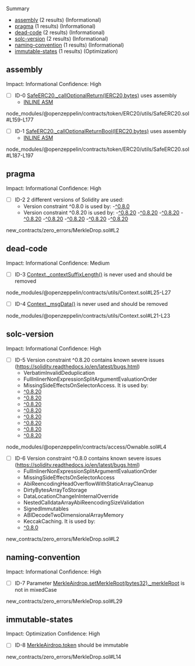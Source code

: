 Summary
 - [assembly](#assembly) (2 results) (Informational)
 - [pragma](#pragma) (1 results) (Informational)
 - [dead-code](#dead-code) (2 results) (Informational)
 - [solc-version](#solc-version) (2 results) (Informational)
 - [naming-convention](#naming-convention) (1 results) (Informational)
 - [immutable-states](#immutable-states) (1 results) (Optimization)
## assembly
Impact: Informational
Confidence: High
 - [ ] ID-0
[SafeERC20._callOptionalReturn(IERC20,bytes)](node_modules/@openzeppelin/contracts/token/ERC20/utils/SafeERC20.sol#L159-L177) uses assembly
	- [INLINE ASM](node_modules/@openzeppelin/contracts/token/ERC20/utils/SafeERC20.sol#L162-L172)

node_modules/@openzeppelin/contracts/token/ERC20/utils/SafeERC20.sol#L159-L177


 - [ ] ID-1
[SafeERC20._callOptionalReturnBool(IERC20,bytes)](node_modules/@openzeppelin/contracts/token/ERC20/utils/SafeERC20.sol#L187-L197) uses assembly
	- [INLINE ASM](node_modules/@openzeppelin/contracts/token/ERC20/utils/SafeERC20.sol#L191-L195)

node_modules/@openzeppelin/contracts/token/ERC20/utils/SafeERC20.sol#L187-L197


## pragma
Impact: Informational
Confidence: High
 - [ ] ID-2
2 different versions of Solidity are used:
	- Version constraint ^0.8.0 is used by:
		-[^0.8.0](new_contracts/zero_errors/MerkleDrop.sol#L2)
	- Version constraint ^0.8.20 is used by:
		-[^0.8.20](node_modules/@openzeppelin/contracts/access/Ownable.sol#L4)
		-[^0.8.20](node_modules/@openzeppelin/contracts/interfaces/IERC1363.sol#L4)
		-[^0.8.20](node_modules/@openzeppelin/contracts/interfaces/IERC165.sol#L4)
		-[^0.8.20](node_modules/@openzeppelin/contracts/interfaces/IERC20.sol#L4)
		-[^0.8.20](node_modules/@openzeppelin/contracts/token/ERC20/IERC20.sol#L4)
		-[^0.8.20](node_modules/@openzeppelin/contracts/token/ERC20/utils/SafeERC20.sol#L4)
		-[^0.8.20](node_modules/@openzeppelin/contracts/utils/Context.sol#L4)
		-[^0.8.20](node_modules/@openzeppelin/contracts/utils/introspection/IERC165.sol#L4)

new_contracts/zero_errors/MerkleDrop.sol#L2


## dead-code
Impact: Informational
Confidence: Medium
 - [ ] ID-3
[Context._contextSuffixLength()](node_modules/@openzeppelin/contracts/utils/Context.sol#L25-L27) is never used and should be removed

node_modules/@openzeppelin/contracts/utils/Context.sol#L25-L27


 - [ ] ID-4
[Context._msgData()](node_modules/@openzeppelin/contracts/utils/Context.sol#L21-L23) is never used and should be removed

node_modules/@openzeppelin/contracts/utils/Context.sol#L21-L23


## solc-version
Impact: Informational
Confidence: High
 - [ ] ID-5
Version constraint ^0.8.20 contains known severe issues (https://solidity.readthedocs.io/en/latest/bugs.html)
	- VerbatimInvalidDeduplication
	- FullInlinerNonExpressionSplitArgumentEvaluationOrder
	- MissingSideEffectsOnSelectorAccess.
It is used by:
	- [^0.8.20](node_modules/@openzeppelin/contracts/access/Ownable.sol#L4)
	- [^0.8.20](node_modules/@openzeppelin/contracts/interfaces/IERC1363.sol#L4)
	- [^0.8.20](node_modules/@openzeppelin/contracts/interfaces/IERC165.sol#L4)
	- [^0.8.20](node_modules/@openzeppelin/contracts/interfaces/IERC20.sol#L4)
	- [^0.8.20](node_modules/@openzeppelin/contracts/token/ERC20/IERC20.sol#L4)
	- [^0.8.20](node_modules/@openzeppelin/contracts/token/ERC20/utils/SafeERC20.sol#L4)
	- [^0.8.20](node_modules/@openzeppelin/contracts/utils/Context.sol#L4)
	- [^0.8.20](node_modules/@openzeppelin/contracts/utils/introspection/IERC165.sol#L4)

node_modules/@openzeppelin/contracts/access/Ownable.sol#L4


 - [ ] ID-6
Version constraint ^0.8.0 contains known severe issues (https://solidity.readthedocs.io/en/latest/bugs.html)
	- FullInlinerNonExpressionSplitArgumentEvaluationOrder
	- MissingSideEffectsOnSelectorAccess
	- AbiReencodingHeadOverflowWithStaticArrayCleanup
	- DirtyBytesArrayToStorage
	- DataLocationChangeInInternalOverride
	- NestedCalldataArrayAbiReencodingSizeValidation
	- SignedImmutables
	- ABIDecodeTwoDimensionalArrayMemory
	- KeccakCaching.
It is used by:
	- [^0.8.0](new_contracts/zero_errors/MerkleDrop.sol#L2)

new_contracts/zero_errors/MerkleDrop.sol#L2


## naming-convention
Impact: Informational
Confidence: High
 - [ ] ID-7
Parameter [MerkleAirdrop.setMerkleRoot(bytes32)._merkleRoot](new_contracts/zero_errors/MerkleDrop.sol#L29) is not in mixedCase

new_contracts/zero_errors/MerkleDrop.sol#L29


## immutable-states
Impact: Optimization
Confidence: High
 - [ ] ID-8
[MerkleAirdrop.token](new_contracts/zero_errors/MerkleDrop.sol#L14) should be immutable 

new_contracts/zero_errors/MerkleDrop.sol#L14


